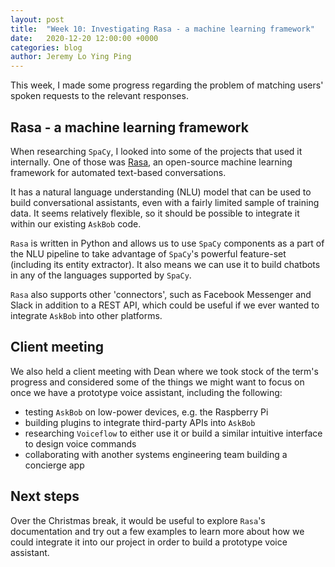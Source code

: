 ```yaml
---
layout: post
title:  "Week 10: Investigating Rasa - a machine learning framework"
date:   2020-12-20 12:00:00 +0000
categories: blog
author: Jeremy Lo Ying Ping
---
```


This week, I made some progress regarding the problem of matching users' spoken requests to the relevant responses.

## Rasa - a machine learning framework

When researching `SpaCy`, I looked into some of the projects that used it internally. One of those was [Rasa](https://rasa.com/), an open-source machine learning framework for automated text-based conversations.

It has a natural language understanding (NLU) model that can be used to build conversational assistants, even with a fairly limited sample of training data. It seems relatively flexible, so it should be possible to integrate it within our existing `AskBob` code.

`Rasa` is written in Python and allows us to use `SpaCy` components as a part of the NLU pipeline to take advantage of `SpaCy`'s powerful feature-set (including its entity extractor). It also means we can use it to build chatbots in any of the languages supported by `SpaCy`.

`Rasa` also supports other 'connectors', such as Facebook Messenger and Slack in addition to a REST API, which could be useful if we ever wanted to integrate `AskBob` into other platforms.

## Client meeting

We also held a client meeting with Dean where we took stock of the term's progress and considered some of the things we might want to focus on once we have a prototype voice assistant, including the following:
- testing `AskBob` on low-power devices, e.g. the Raspberry Pi
- building plugins to integrate third-party APIs into `AskBob`
- researching `Voiceflow` to either use it or build a similar intuitive interface to design voice commands
- collaborating with another systems engineering team building a concierge app

## Next steps

Over the Christmas break, it would be useful to explore `Rasa`'s documentation and try out a few examples to learn more about how we could integrate it into our project in order to build a prototype voice assistant.
